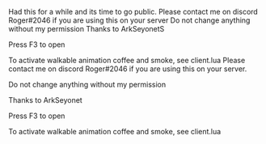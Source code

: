 Had this for a while and its time to go public. Please contact me on discord Roger#2046 if you are using this on your server Do not change anything without my permission Thanks to ArkSeyonetS

Press F3 to open

To activate walkable animation coffee and smoke, see client.lua
Please contact me on discord Roger#2046 if you are using this on your server.

Do not change anything without my permission

Thanks to ArkSeyonet

Press F3 to open

To activate walkable animation coffee and smoke, see client.lua
